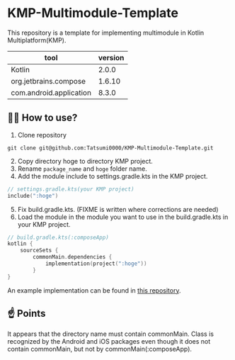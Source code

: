 # KMP-Multimodule-Template

This repository is a template for implementing multimodule in Kotlin Multiplatform(KMP).

| tool                    | version |
| ----------------------- | ------- |
| Kotlin                  | 2.0.0   |
| org.jetbrains.compose   | 1.6.10  |
| com.android.application | 8.3.0   |

## 👩‍💻 How to use?

1. Clone repository

```
git clone git@github.com:Tatsumi0000/KMP-Multimodule-Template.git
```

2. Copy directory hoge to directory KMP project.
3. Rename `package_name` and `hoge` folder name.
4. Add the module include to settings.gradle.kts in the KMP project.

```kotlin
// settings.gradle.kts(your KMP project)
include(":hoge")
```

5. Fix build.gradle.kts. (FIXME is written where corrections are needed)
6. Load the module in the module you want to use in the build.gradle.kts in your KMP project.

```kotlin
// build.gradle.kts(:composeApp)
kotlin {
    sourceSets {
        commonMain.dependencies {
            implementation(project(":hoge"))
        }
}

```

An example implementation can be found in [this repository](https://github.com/Tatsumi0000/nct-deck).


## ☝ Points
It appears that the directory name must contain commonMain.
Class is recognized by the Android and iOS packages even though it does not contain commonMain, but not by commonMain(:composeApp).
